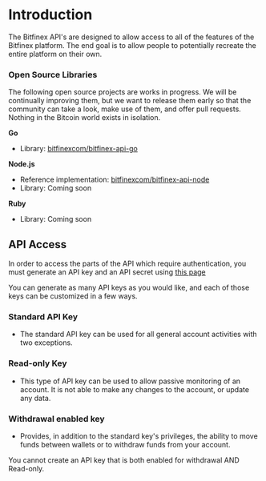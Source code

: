 # Introduction
The Bitfinex API's are designed to allow access to all of the features of the Bitfinex platform. The end goal is to
allow people to potentially recreate the entire platform on their own.

### Open Source Libraries
The following open source projects are works in progress. We will be continually improving them, but we want to release them early so that the community can take a look, make use of them, and offer pull requests. Nothing in the Bitcoin world exists in isolation.

**Go**

* Library: [bitfinexcom/bitfinex-api-go](https://github.com/bitfinexcom/bitfinex-api-go)

**Node.js**

* Reference implementation: [bitfinexcom/bitfinex-api-node](https://github.com/bitfinexcom/bitfinex-api-node)
* Library: Coming soon

**Ruby**

* Library: Coming soon

## API Access
In order to access the parts of the API which require authentication, you must generate an API key and an API secret
using [this page](https://www.bitfinex.com/account/api)

You can generate as many API keys as you would like, and each of those keys can be customized in a few ways.

### Standard API Key
* The standard API key can be used for all general account activities with two exceptions.

### Read-only Key
* This type of API key can be used to allow passive monitoring of an account. It is not able to make any changes to the
account, or update any data.

### Withdrawal enabled key
* Provides, in addition to the standard key's privileges, the ability to move funds between
wallets or to withdraw funds from your account.

<aside class="notice">
You cannot create an API key that is both enabled for withdrawal AND Read-only.
</aside>